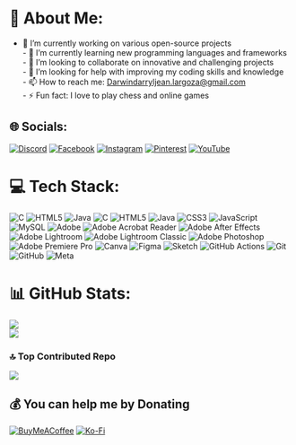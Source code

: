 # 💫 About Me:
- 🔭 I’m currently working on various open-source projects<br>- 🌱 I’m currently learning new programming languages and frameworks<br>- 👯 I’m looking to collaborate on innovative and challenging projects<br>- 🤔 I’m looking for help with improving my coding skills and knowledge<br>- 📫 How to reach me: Darwindarryljean.largoza@gmail.com<br>- ⚡ Fun fact: I love to play chess and online games


## 🌐 Socials:
[![Discord](https://img.shields.io/badge/Discord-%237289DA.svg?logo=discord&logoColor=white)](https://discord.gg/662611149015089153) [![Facebook](https://img.shields.io/badge/Facebook-%231877F2.svg?logo=Facebook&logoColor=white)](https://facebook.com/https://www.facebook.com/darryl.largoza/) [![Instagram](https://img.shields.io/badge/Instagram-%23E4405F.svg?logo=Instagram&logoColor=white)](https://instagram.com/https://www.instagram.com/dadaisuk1/) [![Pinterest](https://img.shields.io/badge/Pinterest-%23E60023.svg?logo=Pinterest&logoColor=white)](https://pinterest.com/https://ph.pinterest.com/Dadaisuk1/) [![YouTube](https://img.shields.io/badge/YouTube-%23FF0000.svg?logo=YouTube&logoColor=white)](https://youtube.com/@https://www.youtube.com/channel/UCwbGDX1iEDtWmveMIsEMEdQ) 

# 💻 Tech Stack:
![C](https://img.shields.io/badge/c-%2300599C.svg?style=plastic&logo=c&logoColor=white) ![HTML5](https://img.shields.io/badge/html5-%23E34F26.svg?style=plastic&logo=html5&logoColor=white) ![Java](https://img.shields.io/badge/java-%23ED8B00.svg?style=plastic&logo=openjdk&logoColor=white) ![C](https://img.shields.io/badge/c-%2300599C.svg?style=plastic&logo=c&logoColor=white) ![HTML5](https://img.shields.io/badge/html5-%23E34F26.svg?style=plastic&logo=html5&logoColor=white) ![Java](https://img.shields.io/badge/java-%23ED8B00.svg?style=plastic&logo=openjdk&logoColor=white) ![CSS3](https://img.shields.io/badge/css3-%231572B6.svg?style=plastic&logo=css3&logoColor=white) ![JavaScript](https://img.shields.io/badge/javascript-%23323330.svg?style=plastic&logo=javascript&logoColor=%23F7DF1E) ![MySQL](https://img.shields.io/badge/mysql-4479A1.svg?style=plastic&logo=mysql&logoColor=white) ![Adobe](https://img.shields.io/badge/adobe-%23FF0000.svg?style=plastic&logo=adobe&logoColor=white) ![Adobe Acrobat Reader](https://img.shields.io/badge/Adobe%20Acrobat%20Reader-EC1C24.svg?style=plastic&logo=Adobe%20Acrobat%20Reader&logoColor=white) ![Adobe After Effects](https://img.shields.io/badge/Adobe%20After%20Effects-9999FF.svg?style=plastic&logo=Adobe%20After%20Effects&logoColor=white) ![Adobe Lightroom](https://img.shields.io/badge/Adobe%20Lightroom-31A8FF.svg?style=plastic&logo=Adobe%20Lightroom&logoColor=white) ![Adobe Lightroom Classic](https://img.shields.io/badge/Adobe%20Lightroom%20Classic-31A8FF.svg?style=plastic&logo=Adobe%20Lightroom%20Classic&logoColor=white) ![Adobe Photoshop](https://img.shields.io/badge/adobe%20photoshop-%2331A8FF.svg?style=plastic&logo=adobe%20photoshop&logoColor=white) ![Adobe Premiere Pro](https://img.shields.io/badge/Adobe%20Premiere%20Pro-9999FF.svg?style=plastic&logo=Adobe%20Premiere%20Pro&logoColor=white) ![Canva](https://img.shields.io/badge/Canva-%2300C4CC.svg?style=plastic&logo=Canva&logoColor=white) ![Figma](https://img.shields.io/badge/figma-%23F24E1E.svg?style=plastic&logo=figma&logoColor=white) ![Sketch](https://img.shields.io/badge/Sketch-FFB387?style=plastic&logo=sketch&logoColor=black) ![GitHub Actions](https://img.shields.io/badge/github%20actions-%232671E5.svg?style=plastic&logo=githubactions&logoColor=white) ![Git](https://img.shields.io/badge/git-%23F05033.svg?style=plastic&logo=git&logoColor=white) ![GitHub](https://img.shields.io/badge/github-%23121011.svg?style=plastic&logo=github&logoColor=white) ![Meta](https://img.shields.io/badge/Meta-%230467DF.svg?style=plastic&logo=Meta&logoColor=white)
# 📊 GitHub Stats:
![](https://github-readme-stats.vercel.app/api?username=Dadaisuk1&theme=ambient_gradient&hide_border=true&include_all_commits=true&count_private=true)<br/>
![](https://github-readme-stats.vercel.app/api/top-langs/?username=Dadaisuk1&theme=ambient_gradient&hide_border=true&include_all_commits=true&count_private=true&layout=compact)

### 🔝 Top Contributed Repo
![](https://github-contributor-stats.vercel.app/api?username=Dadaisuk1&limit=5&theme=ambient_gradient&combine_all_yearly_contributions=true)

  ## 💰 You can help me by Donating
  [![BuyMeACoffee](https://img.shields.io/badge/Buy%20Me%20a%20Coffee-ffdd00?style=for-the-badge&logo=buy-me-a-coffee&logoColor=black)](https://buymeacoffee.com/https://buymeacoffee.com/dadaisuk1) [![Ko-Fi](https://img.shields.io/badge/Ko--fi-F16061?style=for-the-badge&logo=ko-fi&logoColor=white)](https://ko-fi.com/ko-fi.com/dadaisuk1) 

  
<!-- Proudly created with GPRM ( https://gprm.itsvg.in ) -->
